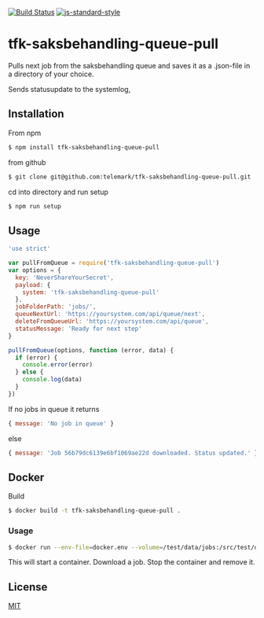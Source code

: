 [![Build Status](https://travis-ci.org/telemark/tfk-saksbehandling-queue-pull.svg?branch=master)](https://travis-ci.org/telemark/tfk-saksbehandling-queue-pull)
[![js-standard-style](https://img.shields.io/badge/code%20style-standard-brightgreen.svg?style=flat)](https://github.com/feross/standard)
# tfk-saksbehandling-queue-pull
Pulls next job from the saksbehandling queue and saves it as a .json-file in a directory of your choice.

Sends statusupdate to the systemlog,

## Installation

From npm

```sh
$ npm install tfk-saksbehandling-queue-pull
```

from github

```sh
$ git clone git@github.com:telemark/tfk-saksbehandling-queue-pull.git
```

cd into directory and run setup

```sh
$ npm run setup
```

## Usage



```javascript
'use strict'

var pullFromQueue = require('tfk-saksbehandling-queue-pull')
var options = {
  key: 'NeverShareYourSecret',
  payload: {
    system: 'tfk-saksbehandling-queue-pull'
  },
  jobFolderPath: 'jobs/',
  queueNextUrl: 'https://yoursystem.com/api/queue/next',
  deleteFromQueueUrl: 'https://yoursystem.com/api/queue',
  statusMessage: 'Ready for next step'
}

pullFromQueue(options, function (error, data) {
  if (error) {
    console.error(error)
  } else {
    console.log(data)
  }
})
```

If no jobs in queue it returns

```javascript
{ message: 'No job in queue' }
```

else

```javascript
{ message: 'Job 56b79dc6139e6bf1069ae22d downloaded. Status updated.' }
```

## Docker

Build

```sh
$ docker build -t tfk-saksbehandling-queue-pull .
```

### Usage

```sh
$ docker run --env-file=docker.env --volume=/test/data/jobs:/src/test/data/jobs --rm tfk-saksbehandling-queue-pull
```

This will start a container. Download a job. Stop the container and remove it.

## License
[MIT](LICENSE)